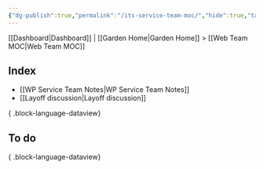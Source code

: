 ```yaml
---
{"dg-publish":true,"permalink":"/its-service-team-moc/","hide":true,"tags":["WordPress"]}
---
```


[[Dashboard\|Dashboard]] | [[Garden Home\|Garden Home]] > [[Web Team MOC\|Web Team MOC]]

## Index

- [[WP Service Team Notes\|WP Service Team Notes]]
- [[Layoff discussion\|Layoff discussion]]

{ .block-language-dataview}

## To do


{ .block-language-dataview}
